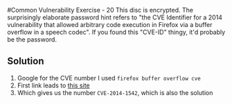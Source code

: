 #Common Vulnerability Exercise - 20
This disc is encrypted. The surprisingly elaborate password hint refers to "the CVE Identifier for a 2014 vulnerability that allowed arbitrary code execution in Firefox via a buffer overflow in a speech codec". If you found this "CVE-ID" thingy, it'd probably be the password.

## Solution
1. Google for the CVE number I used `firefox buffer overflow cve`
2. First link leads to [this site](http://www.securityfocus.com/bid/67968)
3. Which gives us the number `CVE-2014-1542`, which is also the solution
